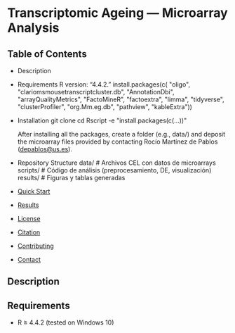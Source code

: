 # Transcriptomic Ageing — Microarray Analysis



## Table of Contents
- Description
- Requirements
  R version: “4.4.2.”
  install.packages(c(
  "oligo", "clariomsmousetranscriptcluster.db", "AnnotationDbi",
  "arrayQualityMetrics", "FactoMineR", "factoextra", "limma",
  "tidyverse", "clusterProfiler", "org.Mm.eg.db", "pathview",
  "kableExtra"))
- Installation
  git clone <tu-repo-url>
  cd <tu-repo>
  Rscript -e "install.packages(c(...))"
  
  After installing all the packages, create a folder (e.g., data/) and deposit the microarray files provided by contacting Rocío Martínez de Pablos (depablos@us.es).

- Repository Structure
  data/         # Archivos CEL con datos de microarrays
  scripts/      # Código de análisis (preprocesamiento, DE, visualización)
  results/      # Figuras y tablas generadas

- [Quick Start](#quick-start)
- [Results](#results)
- [License](#license)
- [Citation](#citation)
- [Contributing](#contributing)
- [Contact](#contact)

## Description


## Requirements
* R ≥ 4.4.2 (tested on Windows 10)

